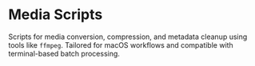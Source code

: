 # Media Scripts

Scripts for media conversion, compression, and metadata cleanup using tools like `ffmpeg`.
Tailored for macOS workflows and compatible with terminal-based batch processing.

